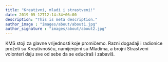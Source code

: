 ```yaml
---
title: "Kreativni, mladi i strastveni!"
date: 2019-05-12T12:14:34+06:00
description: "This is meta description."
author_image : "images/about/about1.jpg"
author_signature : "images/about/about2.jpg"
---
```


KMS stoji za glavne vrijednosti koje promičemo. Razni događaji i radionice prožeti su Kreativnošću, namijenjeni su Mladima, a brojni Strastveni volonteri daju sve od sebe da se educiraš i zabaviš.